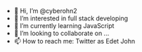 - 👋 Hi, I’m @cyberohn2
- 👀 I’m interested in full stack developing
- 🌱 I’m currently learning JavaScript
- 💞️ I’m looking to collaborate on ...
- 📫 How to reach me: Twitter as Edet John

<!---
cyberohn2/cyberohn2 is a ✨ special ✨ repository because its `README.md` (this file) appears on your GitHub profile.
You can click the Preview link to take a look at your changes.
--->
